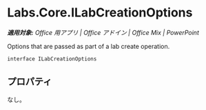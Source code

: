 ﻿
# Labs.Core.ILabCreationOptions

 _**適用対象:** Office 用アプリ | Office アドイン | Office Mix | PowerPoint_

Options that are passed as part of a lab create operation.

```
interface ILabCreationOptions
```


## プロパティ

なし。

